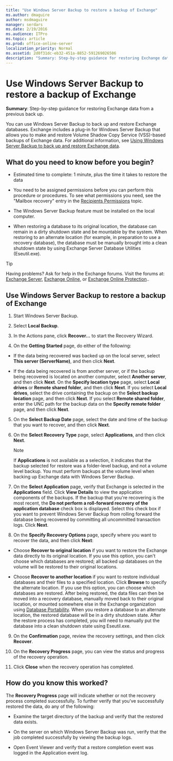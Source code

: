 ```yaml
---
title: "Use Windows Server Backup to restore a backup of Exchange"
ms.author: dmaguire
author: msdmaguire
manager: serdars
ms.date: 2/19/2016
ms.audience: ITPro
ms.topic: article
ms.prod: office-online-server
localization_priority: Normal
ms.assetid: 2d0f31dc-eb32-451a-8852-591269026506
description: "Summary: Step-by-step guidance for restoring Exchange data from a previous back up."
---
```


# Use Windows Server Backup to restore a backup of Exchange

 **Summary**: Step-by-step guidance for restoring Exchange data from a previous back up.
  
You can use Windows Server Backup to back up and restore Exchange databases. Exchange includes a plug-in for Windows Server Backup that allows you to make and restore Volume Shadow Copy Service (VSS)-based backups of Exchange data. For additional information, see [Using Windows Server Backup to back up and restore Exchange data](use-windows-server-backup-to-back-up-and-restore-data.md).
  
## What do you need to know before you begin?

- Estimated time to complete: 1 minute, plus the time it takes to restore the data
    
- You need to be assigned permissions before you can perform this procedure or procedures. To see what permissions you need, see the "Mailbox recovery" entry in the [Recipients Permissions](../../permissions/feature-permissions/recipients.md) topic. 
    
- The Windows Server Backup feature must be installed on the local computer.
    
- When restoring a database to its original location, the database can remain in a dirty shutdown state and be mountable by the system. When restoring to an alternate location (for example, in preparation to use a recovery database), the database must be manually brought into a clean shutdown state by using Exchange Server Database Utilities (Eseutil.exe).
    
> [!TIP]
> Having problems? Ask for help in the Exchange forums. Visit the forums at: [Exchange Server](https://go.microsoft.com/fwlink/p/?linkId=60612), [Exchange Online](https://go.microsoft.com/fwlink/p/?linkId=267542), or [Exchange Online Protection](https://go.microsoft.com/fwlink/p/?linkId=285351).. 
  
## Use Windows Server Backup to restore a backup of Exchange

1. Start Windows Server Backup.
    
2. Select **Local Backup**.
    
3. In the Actions pane, click **Recover…** to start the Recovery Wizard. 
    
4. On the **Getting Started** page, do either of the following: 
    
  - If the data being recovered was backed up on the local server, select **This server (ServerName)**, and then click **Next**.
    
  - If the data being recovered is from another server, or if the backup being recovered is located on another computer, select **Another server**, and then click **Next**. On the **Specify location type** page, select **Local drives** or **Remote shared folder**, and then click **Next**. If you select **Local drives**, select the drive containing the backup on the **Select backup location** page, and then click **Next**. If you select **Remote shared folder**, enter the UNC path for the backup data on the **Specify remote folder** page, and then click **Next**.
    
5. On the **Select Backup Date** page, select the date and time of the backup that you want to recover, and then click **Next**.
    
6. On the **Select Recovery Type** page, select **Applications**, and then click **Next**.
    
    > [!NOTE]
    > If **Applications** is not available as a selection, it indicates that the backup selected for restore was a folder-level backup, and not a volume level backup. You must perform backups at the volume level when backing up Exchange data with Windows Server Backup. 
  
7. On the **Select Application** page, verify that Exchange is selected in the **Applications** field. Click **View Details** to view the application components of the backups. If the backup that you're recovering is the most recent, the **Do not perform a roll-forward recovery of the application database** check box is displayed. Select this check box if you want to prevent Windows Server Backup from rolling forward the database being recovered by committing all uncommitted transaction logs. Click **Next**.
    
8. On the **Specify Recovery Options** page, specify where you want to recover the data, and then click **Next**:
    
  - Choose **Recover to original location** if you want to restore the Exchange data directly to its original location. If you use this option, you can't choose which databases are restored; all backed up databases on the volume will be restored to their original locations. 
    
  - Choose **Recover to another location** if you want to restore individual databases and their files to a specified location. Click **Browse** to specify the alternate location. If you use this option, you can choose which databases are restored. After being restored, the data files can then be moved into a recovery database, manually moved back to their original location, or mounted somewhere else in the Exchange organization using [Database Portability](http://technet.microsoft.com/library/387b727a-ce51-4910-b5c4-613c693fa5bd.aspx). When you restore a database to an alternate location, the restored database will be in a dirty shutdown state. After the restore process has completed, you will need to manually put the database into a clean shutdown state using Eseutil.exe.
    
9. On the **Confirmation** page, review the recovery settings, and then click **Recover**.
    
10. On the **Recovery Progress** page, you can view the status and progress of the recovery operation. 
    
11. Click **Close** when the recovery operation has completed. 
    
## How do you know this worked?

The **Recovery Progress** page will indicate whether or not the recovery process completed successfully. To further verify that you've successfully restored the data, do any of the following: 
  
- Examine the target directory of the backup and verify that the restored data exists.
    
- On the server on which Windows Server Backup was run, verify that the job completed successfully by viewing the backup logs.
    
- Open Event Viewer and verify that a restore completion event was logged in the Application event log.
    

